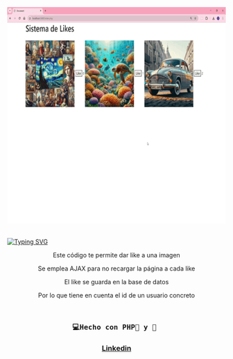<div id="header" align="center">
   <img src="videoLike.gif" width="900" height="500"/>
</div>
<br>

<a href="https://git.io/typing-svg"><img src="https://readme-typing-svg.demolab.com?font=Fira+Code&weight=600&size=30&duration=4000&pause=500&color=F75EAC&width=435&lines=%F0%9F%92%BBDar+like+a+imagen:%F0%9F%90%98;PHP,+Mysql,+AJAX" alt="Typing SVG" /></a>


<div id="badge" align="center">
  
<p>Este código te permite dar like a una imagen</p>
<p>Se emplea AJAX para no recargar la página a cada like</p>
<p>El like se guarda en la base de datos</p>
<p>Por lo que tiene en cuenta el id de un usuario concreto</p>
     
<div/>

</br>

  <h3  align="center">
    <pre>💻Hecho con PHP🐘 y 💝 </pre>
  <h3/>

  <a href="https://www.linkedin.com/in/emmily-santos-a6851327b?utm_source=share&utm_campaign=share_via&utm_content=profile&utm_medium=android_app">Linkedin</a>
